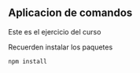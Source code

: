## Aplicacion de comandos
Este es el ejercicio del curso

Recuerden instalar los paquetes
```
npm install
```
